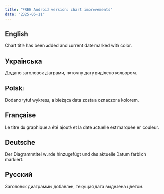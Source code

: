 ```yaml
---
title: "FREE Android version: chart improvements"
date: "2025-05-11"
---
```


## English

Chart title has been added and current date marked with color.

## Українська

Додано заголовок діаграми, поточну дату виділено кольором.

## Polski

Dodano tytuł wykresu, a bieżąca data została oznaczona kolorem.

## Française

Le titre du graphique a été ajouté et la date actuelle est marquée en couleur.

## Deutsche

Der Diagrammtitel wurde hinzugefügt und das aktuelle Datum farblich markiert.

## Русский

Заголовок диаграммы добавлен, текущая дата выделена цветом.
